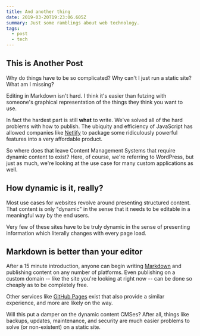 ```yaml
---
title: And another thing
date: 2019-03-20T19:23:06.605Z
summary: Just some ramblings about web technology.
tags:
  - post
  - tech
---
```

## This is Another Post
Why do things have to be so complicated? Why can't I just run a static site? What am I missing?

Editing in Markdown isn't hard. I think it's easier than futzing with someone's graphical representation of the things they think you want to use.

In fact the hardest part is still **what** to write. We've solved all of the hard problems with how to publish. The ubiquity and efficiency of JavaScript has allowed companies like [Netlify](https://netlify.com) to package some ridiculously powerful features into a very affordable product.

So where does that leave Content Management Systems that require dynamic content to exist? Here, of course, we're referring to WordPress, but just as much, we're looking at the use case for many custom applications as well.

## How dynamic is it, really?

Most use cases for websites revolve around presenting structured content. That content is only "dynamic" in the sense that it needs to be editable in a meaningful way by the end users.

Very few of these sites have to be truly dynamic in the sense of presenting information which literally changes with every page load.

## Markdown is better than your editor

After a 15 minute introduction, anyone can begin writing [Markdown](https://en.wikipedia.org/wiki/Markdown) and publishing content on any number of platforms. Even publishing on a custom domain -- like the site you're looking at right now -- can be done so cheaply as to be completely free.

Other services like [GitHub Pages](https://pages.github.com/) exist that also provide a similar experience, and more are likely on the way.

Will this put a damper on the dynamic content CMSes? After all, things like backups, updates, maintenance, and security are much easier problems to solve (or non-existent) on a static site.
